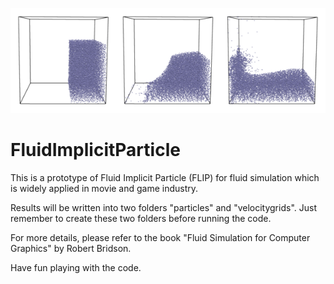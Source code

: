 ![alt text](https://github.com/rdzhao/FluidImplicitParticle/blob/master/figs/flip.png)

# FluidImplicitParticle

This is a prototype of Fluid Implicit Particle (FLIP) for fluid simulation which is widely applied in movie and game industry.

Results will be written into two folders "particles" and "velocitygrids". Just remember to create these two folders before running the code.

For more details, please refer to the book "Fluid Simulation for Computer Graphics" by Robert Bridson.

Have fun playing with the code.
